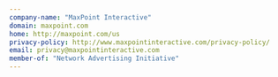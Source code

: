 ```yaml
---
company-name: "MaxPoint Interactive"
domain: maxpoint.com
home: http://maxpoint.com/us
privacy-policy: http://www.maxpointinteractive.com/privacy-policy/
email: privacy@maxpointinteractive.com
member-of: "Network Advertising Initiative"
---
```




